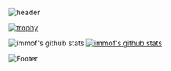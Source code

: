 ![header](https://capsule-render.vercel.app/api?type=waving&color=gradient&height=250&section=header&text=Suin%20&fontSize=100&fontAlign=70)

<!--
**immof/immof** is a ✨ _special_ ✨ repository because its `README.md` (this file) appears on your GitHub profile.

Here are some ideas to get you started:

- 🔭 I’m currently working on ...
- 🌱 I’m currently learning ...
- 👯 I’m looking to collaborate on ...
- 🤔 I’m looking for help with ...
- 💬 Ask me about ...
- 📫 How to reach me: ...
- 😄 Pronouns: ...
- ⚡ Fun fact: ...
-->
[![trophy](https://github-profile-trophy.vercel.app/?username=immof&row=1)](https://github.com/ryo-ma/github-profile-trophy)

![immof's github stats](https://github-readme-stats.vercel.app/api?username=immof&show_icons=true)
[![immof's github stats](https://github-readme-stats.vercel.app/api/top-langs/?username=immof&show_icons=true&hide_border=true&title_color=004386&icon_color=004386&layout=compact)](https://github.com/immof)


![Footer](https://capsule-render.vercel.app/api?type=waving&color=auto&height=200&section=footer)
